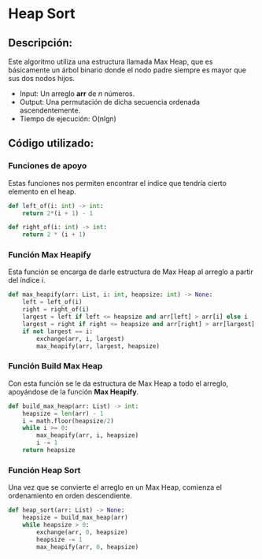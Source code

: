 # Heap Sort

## Descripción:
Este algoritmo utiliza una estructura llamada Max Heap, que es básicamente un árbol binario donde el nodo padre siempre es mayor que sus dos nodos hijos.
* Input: Un arreglo **arr** de *n* números.
* Output: Una permutación de dicha secuencia ordenada ascendentemente.
* Tiempo de ejecución: O(nlgn)

## Código utilizado:
### Funciones de apoyo
Estas funciones nos permiten encontrar el índice que tendría cierto elemento en el heap.
```python
def left_of(i: int) -> int:
    return 2*(i + 1) - 1

def right_of(i: int) -> int:
    return 2 * (i + 1)
```

### Función **Max Heapify**
Esta función se encarga de darle estructura de Max Heap al arreglo a partir del índice *i*.
```python
def max_heapify(arr: List, i: int, heapsize: int) -> None:
    left = left_of(i)
    right = right_of(i)
    largest = left if left <= heapsize and arr[left] > arr[i] else i
    largest = right if right <= heapsize and arr[right] > arr[largest] else largest
    if not largest == i:
        exchange(arr, i, largest)
        max_heapify(arr, largest, heapsize)
```

### Función **Build Max Heap**
Con esta función se le da estructura de Max Heap a todo el arreglo, apoyándose de la función **Max Heapify**.
```python
def build_max_heap(arr: List) -> int:
    heapsize = len(arr) - 1
    i = math.floor(heapsize/2)
    while i >= 0:
        max_heapify(arr, i, heapsize)
        i -= 1
    return heapsize
```
### Función **Heap Sort**
Una vez que se convierte el arreglo en un Max Heap, comienza el ordenamiento en orden descendiente.
```python
def heap_sort(arr: List) -> None:
    heapsize = build_max_heap(arr)
    while heapsize > 0:
        exchange(arr, 0, heapsize)
        heapsize -= 1
        max_heapify(arr, 0, heapsize)
```